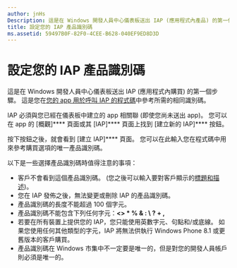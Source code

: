 ```yaml
---
author: jnHs
Description: 這是在 Windows 開發人員中心儀表板送出 IAP (應用程式內產品) 的第一個步驟。
title: 設定您的 IAP 產品識別碼
ms.assetid: 59497B0F-82F0-4CEE-B628-040EF9ED8D3D
---
```


# 設定您的 IAP 產品識別碼


這是在 Windows 開發人員中心儀表板送出 IAP (應用程式內購買) 的第一個步驟。 這是您在[您的 app 用於呼叫 IAP 的程式碼](https://msdn.microsoft.com/library/windows/apps/mt219684)中參考所需的相同識別碼。

IAP 必須與您已經在儀表板中建立的 app 相關聯 (即使您尚未送出 app)。 您可以在 app 的 [概觀]**** 頁面或其 [IAP]**** 頁面上找到 [建立新的 IAP]**** 按鈕。

按下按鈕之後，就會看到 [建立 IAP]**** 頁面。 您可以在此輸入您在程式碼中用來參考購買選項的唯一產品識別碼。

以下是一些選擇產品識別碼時值得注意的事項：

-   客戶不會看到這個產品識別碼。 (您之後可以輸入要對客戶顯示的[標題和描述](create-iap-descriptions.md))。
-   您在 IAP 發佈之後，無法變更或刪除 IAP 的產品識別碼。
-   產品識別碼的長度不能超過 100 個字元。
-   產品識別碼不能包含下列任何字元：**&lt;&gt; \* % &amp; : \\ ? + ,**
-   若要在所有裝置上提供您的 IAP，您只能使用英數字元、句點和/或底線。 如果您使用任何其他類型的字元，IAP 將無法供執行 Windows Phone 8.1 或更舊版本的客戶購買。
-   產品識別碼在 Windows 市集中不一定要是唯一的，但是對您的開發人員帳戶則必須是唯一的。

 

 






<!--HONumber=May16_HO2-->


